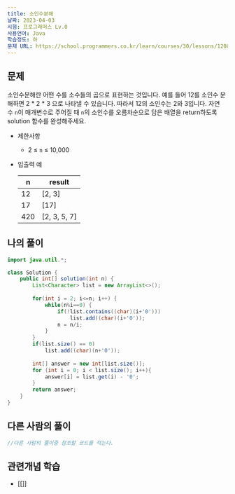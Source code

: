 ```yaml
---
title: 소인수분해
날짜: 2023-04-03
시험: 프로그래머스 Lv.0
사용언어: Java
학습정도: 하
문제 URL: https://school.programmers.co.kr/learn/courses/30/lessons/120852
---
```

## 문제

소인수분해란 어떤 수를 소수들의 곱으로 표현하는 것입니다. 예를 들어 12를 소인수 분해하면 2 * 2 * 3 으로 나타낼 수 있습니다. 따라서 12의 소인수는 2와 3입니다. 자연수 `n`이 매개변수로 주어질 때 `n`의 소인수를 오름차순으로 담은 배열을 return하도록 solution 함수를 완성해주세요.

- 제한사항
    - 2 ≤ `n` ≤ 10,000
- 입출력 예
    
    
    | n | result |
    | --- | --- |
    | 12 | [2, 3] |
    | 17 | [17] |
    | 420 | [2, 3, 5, 7] |

## 나의 풀이

```java
import java.util.*;

class Solution {
    public int[] solution(int n) {
        List<Character> list = new ArrayList<>();
        
        for(int i = 2; i<=n; i++) {
            while(n%i==0) {
                if(!list.contains((char)(i+'0')))
                    list.add((char)(i+'0'));
                n = n/i;
            }
        }
        if(list.size() == 0) 
            list.add((char)(n+'0'));
        
        int[] answer = new int[list.size()];
        for (int i = 0; i < list.size(); i++){
            answer[i] = list.get(i) - '0';
        }
        return answer;
    }
}
```

## 다른 사람의 풀이

```java
//다른 사람의 풀이중 참조할 코드를 적는다.
```

## 관련개념 학습

- [[]]
